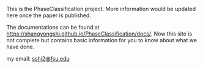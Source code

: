 This is the PhaseClassification project.
More information would be updated here once the paper is published.

The documentations can be found at https://shangyongshi.github.io/PhaseClassification/docs/. Now this site is not complete but contains basic information for you to know about what we have done.

my email: sshi2@fsu.edu
